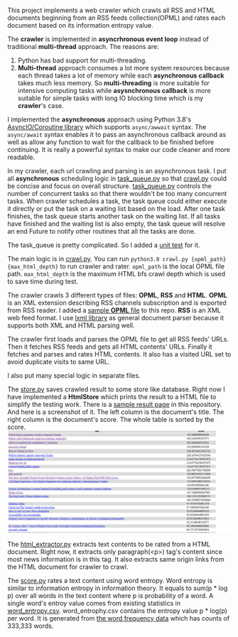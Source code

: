 This project implements a web crawler which crawls all RSS and HTML documents beginning from an RSS feeds collection(OPML) and rates each document based on its information entropy value.

The **crawler** is implemented in **asyncrhronous event loop** instead of traditional **multi-thread** approach. The reasons are:
1. Python has bad support for multi-threading.
2. **Multi-thread** approach consumes a lot more system resources because each thread takes a lot of memory while each **asynchronous callback** takes much less memory. So **multi-threading** is more suitable for intensive computing tasks while **asysnchronous callback** is more suitable for simple tasks with long IO blocking time which is my **crawler**'s case.

I implemented the **asynchronous** approach using Python 3.8's [AsyncIO/Coroutine library](https://docs.python.org/3/library/asyncio-task.html) which supports `async/awwait` syntax. The `async/await` syntax enables it to pass an asynchronous callback around as well as allow any function to wait for the callback to be finished before continuing. It is really a powerful syntax to make our code cleaner and more readable. 

In my crawler, each url crawling and parsing is an asynchronous task. I put all **asynchronous** scheduling logic in [task_queue.py](task_queue.py) so that [crawl.py](crawl.py) could be concise and focus on overall structure. [task_queue.py](task_queue.py) controls the number of concurrent tasks so that there wouldn't be too many concurrent tasks. When crawler schedules a task, the task queue could either execute it directly or put the task on a waiting list based on the load. After one task finishes, the task queue starts another task on the waiting list. If all tasks have finished and the waiting list is also empty, the task queue will resolve an end Future to notify other routines that all the tasks are done. 

The task_queue is pretty complicated. So I added a [unit test](task_queue_test.py) for it.

The main logic is in [crawl.py](crawl.py). You can run `python3.8 crawl.py {opml_path} {max_html_depth}` to run crawler and rater. `opml_path` is the local OPML file path. `max_html_depth` is the maximum HTML bfs crawl depth which is used to save time during test.

The crawler crawls 3 different types of files: **OPML**, **RSS** and **HTML**. **OPML** is an XML extension describing RSS channels subscription and is exported from RSS reader. I added a [sample **OPML** file](example.opml) to this repo. **RSS** is an XML web feed format. I use [lxml library](https://lxml.de/index.html) as general document parser because it supports both XML and HTML parsing well. 

The crawler first loads and parses the OPML file to get all RSS feeds' URLs. Then it fetches RSS feeds and gets all HTML contents' URLs. Finally it fetches and parses and rates HTML contents. It also has a visited URL set to avoid duplicate visits to same URL. 

I also put many special logic in separate files. 

The [store.py](store.py) saves crawled result to some store like database. Right now I have implemented a **HtmlStore** which prints the result to a HTML file to simplify the testing work. There is a [sample result page](example_result.html) in this repository. And here is a screenshot of it. The left column is the document's title. The right column is the document's score. The whole table is sorted by the score. ![sample result](example_result.png)

The [html_extractor.py](html_extractor.py) extracts text contents to be rated from a HTML document. Right now, it extracts only paragraph(\<p>) tag's content since most news information is in this tag. It also extracts same origin links from the HTML document for crawler to crawl. 

The [score.py](score.py) rates a text content using word entropy. Word entropy is similar to information entropy in information theory. It equals to sum(p * log p) over all words in the text content where p is probability of a word. A single word's entroy value comes from existing statistics in [word_entropy.csv](word_entropy.csv). word_entrophy.csv contains the entropy value p * log(p) per word. It is generated from [the word frequency data](https://www.kaggle.com/rtatman/english-word-frequency) which has counts of 333,333 words.